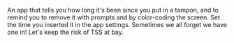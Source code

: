 An app that tells you how long it's been since you put in a tampon, and to remind you to remove it with prompts and by color-coding the screen. Set the time you inserted it in the app settings. Sometimes we all forget we have one in! Let's keep the risk of TSS at bay.